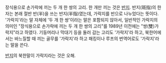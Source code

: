 장식용으로 손가락에 끼는 두 개 한 쌍의 고리. 한 개만 끼는 것은 [반지](%EB%B0%98%EC%A7%80.md). 반지(斑指)의
한자는 본래 절반 반(半)을 쓰는 반지(半指)였는데, 가락지를 반으로 나누었다는 뜻이다.  
'가락지'라는 말 자체에 '두 개 한 쌍'이라는 말은 포함되지 않아서, 일반적인 가락지의 의미인 "장식용으로 손가락에 끼는 두 개 한 쌍의
고리"를 1989년 이전에는 "쌍(雙)가락지"라고 하였다. 기둥머리나 막대기 등을 둘러 감는 고리도 '가락지'라 하고, 북한어에서는 바느질할
때 끼는 골무를 '가락지'라 하고 패킹이나 루프의 번역어로도 '가락지'라는 말을 쓴다.

[반지](%EB%B0%98%EC%A7%80.md)의 북한말이 가락지라는 것은 오해.

